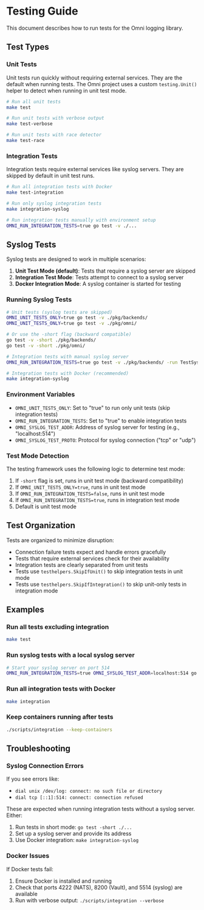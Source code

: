 # Testing Guide

This document describes how to run tests for the Omni logging library.

## Test Types

### Unit Tests

Unit tests run quickly without requiring external services. They are the default when running tests. The Omni project uses a custom `testing.Unit()` helper to detect when running in unit test mode.

```bash
# Run all unit tests
make test

# Run unit tests with verbose output
make test-verbose

# Run unit tests with race detector
make test-race
```

### Integration Tests

Integration tests require external services like syslog servers. They are skipped by default in unit test runs.

```bash
# Run all integration tests with Docker
make test-integration

# Run only syslog integration tests
make integration-syslog

# Run integration tests manually with environment setup
OMNI_RUN_INTEGRATION_TESTS=true go test -v ./...
```

## Syslog Tests

Syslog tests are designed to work in multiple scenarios:

1. **Unit Test Mode (default)**: Tests that require a syslog server are skipped
2. **Integration Test Mode**: Tests attempt to connect to a syslog server
3. **Docker Integration Mode**: A syslog container is started for testing

### Running Syslog Tests

```bash
# Unit tests (syslog tests are skipped)
OMNI_UNIT_TESTS_ONLY=true go test -v ./pkg/backends/
OMNI_UNIT_TESTS_ONLY=true go test -v ./pkg/omni/

# Or use the -short flag (backward compatible)
go test -v -short ./pkg/backends/
go test -v -short ./pkg/omni/

# Integration tests with manual syslog server
OMNI_RUN_INTEGRATION_TESTS=true go test -v ./pkg/backends/ -run TestSyslog

# Integration tests with Docker (recommended)
make integration-syslog
```

### Environment Variables

- `OMNI_UNIT_TESTS_ONLY`: Set to "true" to run only unit tests (skip integration tests)
- `OMNI_RUN_INTEGRATION_TESTS`: Set to "true" to enable integration tests
- `OMNI_SYSLOG_TEST_ADDR`: Address of syslog server for testing (e.g., "localhost:514")
- `OMNI_SYSLOG_TEST_PROTO`: Protocol for syslog connection ("tcp" or "udp")

### Test Mode Detection

The testing framework uses the following logic to determine test mode:
1. If `-short` flag is set, runs in unit test mode (backward compatibility)
2. If `OMNI_UNIT_TESTS_ONLY=true`, runs in unit test mode
3. If `OMNI_RUN_INTEGRATION_TESTS=false`, runs in unit test mode
4. If `OMNI_RUN_INTEGRATION_TESTS=true`, runs in integration test mode
5. Default is unit test mode

## Test Organization

Tests are organized to minimize disruption:

- Connection failure tests expect and handle errors gracefully
- Tests that require external services check for their availability
- Integration tests are clearly separated from unit tests
- Tests use `testhelpers.SkipIfUnit()` to skip integration tests in unit mode
- Tests use `testhelpers.SkipIfIntegration()` to skip unit-only tests in integration mode

## Examples

### Run all tests excluding integration
```bash
make test
```

### Run syslog tests with a local syslog server
```bash
# Start your syslog server on port 514
OMNI_RUN_INTEGRATION_TESTS=true OMNI_SYSLOG_TEST_ADDR=localhost:514 go test -v ./pkg/backends/ -run TestSyslog
```

### Run all integration tests with Docker
```bash
make integration
```

### Keep containers running after tests
```bash
./scripts/integration --keep-containers
```

## Troubleshooting

### Syslog Connection Errors

If you see errors like:
- `dial unix /dev/log: connect: no such file or directory`
- `dial tcp [::1]:514: connect: connection refused`

These are expected when running integration tests without a syslog server. Either:
1. Run tests in short mode: `go test -short ./...`
2. Set up a syslog server and provide its address
3. Use Docker integration: `make integration-syslog`

### Docker Issues

If Docker tests fail:
1. Ensure Docker is installed and running
2. Check that ports 4222 (NATS), 8200 (Vault), and 5514 (syslog) are available
3. Run with verbose output: `./scripts/integration --verbose`